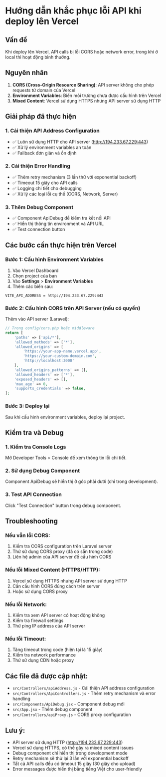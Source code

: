 # Hướng dẫn khắc phục lỗi API khi deploy lên Vercel

## Vấn đề
Khi deploy lên Vercel, API calls bị lỗi CORS hoặc network error, trong khi ở local thì hoạt động bình thường.

## Nguyên nhân
1. **CORS (Cross-Origin Resource Sharing)**: API server không cho phép requests từ domain của Vercel
2. **Environment Variables**: Biến môi trường chưa được cấu hình trên Vercel
3. **Mixed Content**: Vercel sử dụng HTTPS nhưng API server sử dụng HTTP

## Giải pháp đã thực hiện

### 1. Cải thiện API Address Configuration
- ✅ Luôn sử dụng HTTP cho API server (http://194.233.67.229:443)
- ✅ Xử lý environment variables an toàn
- ✅ Fallback đơn giản và ổn định

### 2. Cải thiện Error Handling
- ✅ Thêm retry mechanism (3 lần thử với exponential backoff)
- ✅ Timeout 15 giây cho API calls
- ✅ Logging chi tiết cho debugging
- ✅ Xử lý các loại lỗi cụ thể (CORS, Network, Server)

### 3. Thêm Debug Component
- ✅ Component ApiDebug để kiểm tra kết nối API
- ✅ Hiển thị thông tin environment và API URL
- ✅ Test connection button

## Các bước cần thực hiện trên Vercel

### Bước 1: Cấu hình Environment Variables
1. Vào Vercel Dashboard
2. Chọn project của bạn
3. Vào **Settings** > **Environment Variables**
4. Thêm các biến sau:

```
VITE_API_ADDRESS = http://194.233.67.229:443
```

### Bước 2: Cấu hình CORS trên API Server (nếu có quyền)
Thêm vào API server (Laravel):

```php
// Trong config/cors.php hoặc middleware
return [
    'paths' => ['api/*'],
    'allowed_methods' => ['*'],
    'allowed_origins' => [
        'https://your-app-name.vercel.app',
        'https://your-custom-domain.com',
        'http://localhost:3000'
    ],
    'allowed_origins_patterns' => [],
    'allowed_headers' => ['*'],
    'exposed_headers' => [],
    'max_age' => 0,
    'supports_credentials' => false,
];
```

### Bước 3: Deploy lại
Sau khi cấu hình environment variables, deploy lại project.

## Kiểm tra và Debug

### 1. Kiểm tra Console Logs
Mở Developer Tools > Console để xem thông tin lỗi chi tiết.

### 2. Sử dụng Debug Component
Component ApiDebug sẽ hiển thị ở góc phải dưới (chỉ trong development).

### 3. Test API Connection
Click "Test Connection" button trong debug component.

## Troubleshooting

### Nếu vẫn lỗi CORS:
1. Kiểm tra CORS configuration trên Laravel server
2. Thử sử dụng CORS proxy (đã có sẵn trong code)
3. Liên hệ admin của API server để cấu hình CORS

### Nếu lỗi Mixed Content (HTTPS/HTTP):
1. Vercel sử dụng HTTPS nhưng API server sử dụng HTTP
2. Cần cấu hình CORS đúng cách trên server
3. Hoặc sử dụng CORS proxy

### Nếu lỗi Network:
1. Kiểm tra xem API server có hoạt động không
2. Kiểm tra firewall settings
3. Thử ping IP address của API server

### Nếu lỗi Timeout:
1. Tăng timeout trong code (hiện tại là 15 giây)
2. Kiểm tra network performance
3. Thử sử dụng CDN hoặc proxy

## Các file đã được cập nhật:
- `src/Controllers/apiAddress.js` - Cải thiện API address configuration
- `src/Controllers/ApiControllers.js` - Thêm retry mechanism và error handling
- `src/Components/ApiDebug.jsx` - Component debug mới
- `src/App.jsx` - Thêm debug component
- `src/Controllers/apiProxy.js` - CORS proxy configuration

## Lưu ý:
- API server sử dụng HTTP (http://194.233.67.229:443)
- Vercel sử dụng HTTPS, có thể gây ra mixed content issues
- Debug component chỉ hiển thị trong development mode
- Retry mechanism sẽ thử lại 3 lần với exponential backoff
- Tất cả API calls đều có timeout 15 giây (30 giây cho upload)
- Error messages được hiển thị bằng tiếng Việt cho user-friendly 